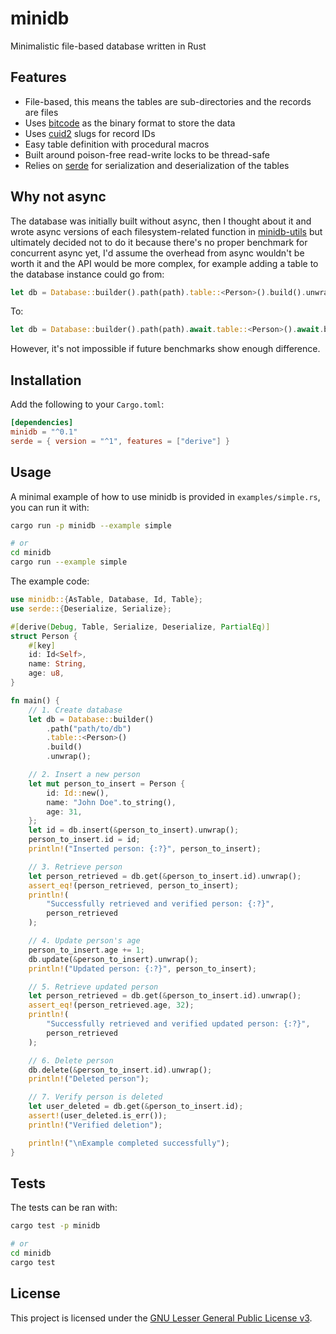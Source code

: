 # minidb

Minimalistic file-based database written in Rust

## Features

* File-based, this means the tables are sub-directories and the records are files
* Uses [bitcode](https://crates.io/crates/bitcode) as the binary format to store the data
* Uses [cuid2](https://crates.io/crates/cuid2) slugs for record IDs
* Easy table definition with procedural macros
* Built around poison-free read-write locks to be thread-safe
* Relies on [serde](https://crates.io/crates/serde) for serialization and deserialization of the tables

## Why not async

The database was initially built without async, then I thought about it and wrote async versions of each filesystem-related function in [minidb-utils](https://docs.rs/minidb-utils) but ultimately decided not to do it because there's no proper benchmark for concurrent async yet, I'd assume the overhead from async wouldn't be worth it and the API would be more complex, for example adding a table to the database instance could go from:

```rust
let db = Database::builder().path(path).table::<Person>().build().unwrap();
```

To:

```rust
let db = Database::builder().path(path).await.table::<Person>().await.build().await.unwrap();
```

However, it's not impossible if future benchmarks show enough difference.

## Installation

Add the following to your `Cargo.toml`:

```toml
[dependencies]
minidb = "^0.1"
serde = { version = "^1", features = ["derive"] } 
```

## Usage

A minimal example of how to use minidb is provided in `examples/simple.rs`, you can run it with:

```bash
cargo run -p minidb --example simple

# or
cd minidb
cargo run --example simple
```

The example code:

```rust
use minidb::{AsTable, Database, Id, Table};
use serde::{Deserialize, Serialize};

#[derive(Debug, Table, Serialize, Deserialize, PartialEq)]
struct Person {
    #[key]
    id: Id<Self>,
    name: String,
    age: u8,
}

fn main() {
    // 1. Create database
    let db = Database::builder()
        .path("path/to/db")
        .table::<Person>()
        .build()
        .unwrap();

    // 2. Insert a new person
    let mut person_to_insert = Person {
        id: Id::new(),
        name: "John Doe".to_string(),
        age: 31,
    };
    let id = db.insert(&person_to_insert).unwrap();
    person_to_insert.id = id;
    println!("Inserted person: {:?}", person_to_insert);

    // 3. Retrieve person
    let person_retrieved = db.get(&person_to_insert.id).unwrap();
    assert_eq!(person_retrieved, person_to_insert);
    println!(
        "Successfully retrieved and verified person: {:?}",
        person_retrieved
    );

    // 4. Update person's age
    person_to_insert.age += 1;
    db.update(&person_to_insert).unwrap();
    println!("Updated person: {:?}", person_to_insert);

    // 5. Retrieve updated person
    let person_retrieved = db.get(&person_to_insert.id).unwrap();
    assert_eq!(person_retrieved.age, 32);
    println!(
        "Successfully retrieved and verified updated person: {:?}",
        person_retrieved
    );

    // 6. Delete person
    db.delete(&person_to_insert.id).unwrap();
    println!("Deleted person");

    // 7. Verify person is deleted
    let user_deleted = db.get(&person_to_insert.id);
    assert!(user_deleted.is_err());
    println!("Verified deletion");

    println!("\nExample completed successfully");
}
```

## Tests

The tests can be ran with:

```bash
cargo test -p minidb

# or
cd minidb
cargo test
```

## License

This project is licensed under the [GNU Lesser General Public License v3](https://www.gnu.org/licenses/lgpl-3.0.en.html).
